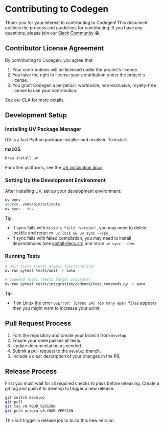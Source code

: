 # Contributing to Codegen

Thank you for your interest in contributing to Codegen! This document outlines the process and guidelines for contributing. If you have any questions, please join our [Slack Community](https://community.codegen.com) 😀.

## Contributor License Agreement

By contributing to Codegen, you agree that:

1. Your contributions will be licensed under the project's license.
1. You have the right to license your contribution under the project's license.
1. You grant Codegen a perpetual, worldwide, non-exclusive, royalty-free license to use your contribution.

See our [CLA](CLA.md) for more details.

## Development Setup

### Installing UV Package Manager

UV is a fast Python package installer and resolver. To install:

**macOS**:

```bash
brew install uv
```

For other platforms, see the [UV installation docs](https://github.com/astral-sh/uv).

### Setting Up the Development Environment

After installing UV, set up your development environment:

```bash
uv venv
source .venv/bin/activate
uv sync --dev
```

> [!TIP]
>
> - If sync fails with `missing field 'version'`, you may need to delete lockfile and rerun `rm uv.lock && uv sync --dev`.
> - If sync fails with failed compilation, you may need to install dependencies (see [install-deps.sh](scripts/install-deps.sh)) and rerun `uv sync --dev`.

### Running Tests

```bash
# Unit tests (tests atomic functionality)
uv run pytest tests/unit -n auto

# Codemod tests (tests larger programs)
uv run pytest tests/integration/codemod/test_codemods.py -n auto
```

> [!TIP]
>
> - If on Linux the error `OSError: [Errno 24] Too many open files` appears then you might want to increase your _ulimit_

## Pull Request Process

1. Fork the repository and create your branch from `develop`.
1. Ensure your code passes all tests.
1. Update documentation as needed.
1. Submit a pull request to the `develop` branch.
1. Include a clear description of your changes in the PR.

## Release Process

First you must wait for all required checks to pass before releasing.
Create a git tag and push it to develop to trigger a new release:

```bash
git switch develop
git pull
git tag v0.YOUR_VERSION
git push origin v0.YOUR_VERSION
```

This will trigger a release job to build this new version.
